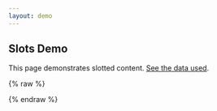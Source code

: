 ```yaml
---
layout: demo
---
```


## Slots Demo

This page demonstrates slotted content. [See the data used](./slots.js).

{% raw  %}
<div id="app">
    <tree id="customtree" :model="model">
        <template v-slot:text="{ model, customClasses }">
            <span>{{ model.label }}. Custom Classes: {{ JSON.stringify(customClasses) }}</span>
        </template>
        <template v-slot:checkbox="{ model, customClasses, inputId, checkboxChangeHandler }">
            <label :for="inputId" :title="model.title">
                <input :id="inputId"
                        type="checkbox"
                        :disabled="model.state.input.disabled" v-model="model.state.input.value"
                        @change="checkboxChangeHandler" />
                <marquee style="max-width: 6rem">{{ model.label }}. Custom Classes: {{ JSON.stringify(customClasses) }}</marquee>
            </label>
        </template>
        <template v-slot:radio="{ model, customClasses, inputId, inputModel, radioChangeHandler }">
            <label :for="inputId" :title="model.title">
                <input :id="inputId"
                        type="radio"
                        :name="model.input.name"
                        :value="model.input.value"
                        :disabled="model.state.input.disabled"
                        v-model="inputModel"
                        @change="radioChangeHandler" />
                <span style="font-weight: bolder">{{ model.label }}. Custom Classes: {{ JSON.stringify(customClasses) }}</span>
            </label>
        </template>
    </tree>
</div>
{% endraw  %}

<script type='module'>
    import slotsData from './slots.js';

    new Vue({
      components: {
        tree: window['vue-tree']
      },
      data() {
        return {
          model: slotsData
        };
      }
    }).$mount('#app')
</script>
